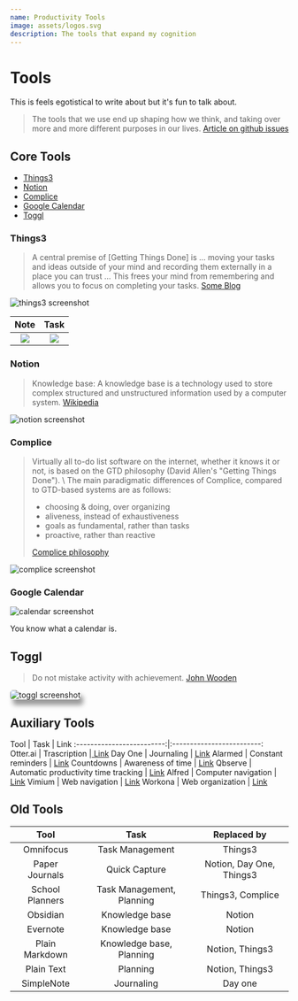 ```yaml
---
name: Productivity Tools
image: assets/logos.svg
description: The tools that expand my cognition
---
```


# Tools

This is feels egotistical to write about but it's fun to talk about.

<!-- Note tasks Done -->

<!-- > [The] key to any lasting productivity system is to keep it as simple as possible and to use it as often as possible. Your tool should be versatile enough to handle your most complex projects yet simple enough to maintain when you’re low on energy. [Todoist Blog](https://todoist.com/productivity-methods/getting-things-done) -->

> The tools that we use end up shaping how we think, and taking over more and more different purposes in our lives. [Article on github issues](https://blog.placemark.io/2021/07/19/issues-only-management.html)

<!-- The Tools -->

<!-- <details><summary>SUMMARY</summary>
CONTENT
</details> -->

## Core Tools

- [Things3](#Things3)
- [Notion](#Notion)
- [Complice](#Complice)
- [Google Calendar](#GoogleCalendar)
- [Toggl](#Toggl)

### Things3 <a id="Things3"></a>

> A central premise of [Getting Things Done] is ... moving your tasks and ideas outside of your mind and recording them externally in a place you can trust ... This frees your mind from remembering and allows you to focus on completing your tasks. [Some Blog](https://www.thebrain.com/blog/gtd)

![things3 screenshot](../../assets/things3screenshot.png)

Note | Task
:-------------------------:|:-------------------------:
![](../../assets/qc1.png)  |  ![](../../assets/qc2.png)

### Notion <a id="Notion"></a>

> Knowledge base: A knowledge base is a technology used to store complex structured and unstructured information used by a computer system. [Wikipedia](https://en.wikipedia.org/wiki/Knowledge_base)

![notion screenshot](../../assets/notionscreenshot.png)

### Complice <a id="Complice"></a>

> Virtually all to-do list software on the internet, whether it knows it or not, is based on the GTD philosophy (David Allen's "Getting Things Done"). \\
> The main paradigmatic differences of Complice, compared to GTD-based systems are as follows:
>
> - choosing & doing, over organizing
> - aliveness, instead of exhaustiveness
> - goals as fundamental, rather than tasks
> - proactive, rather than reactive
>
> [Complice philosophy](https://complice.co/philosophy)

![complice screenshot](../../assets/complice.png)

### Google Calendar <a id="GoogleCalendar"></a>

![calendar screenshot](../../assets/googlecalendarscreenshot.png)

You know what a calendar is.
## Toggl <a id="Toggl"></a>

> Do not mistake activity with achievement. [John Wooden](https://www.wikiwand.com/en/John_Wooden)

<img src="../../assets/togglscreenshot.jpeg" alt="toggl screenshot" style="max-height: 70vh; border-radius: 5px; box-shadow: 5px 10px 8px #999999;"/>

## Auxiliary Tools

<!-- - Otter.ai: Trascription
- Day One: Journaling
- Alarmed: Constant reminders
- Countdowns: Awareness of time
- Qbserve: Automatic productivity time tracking
- Alfred: Computer navigation
- Vimium: Web navigation
- Workona: Web organization -->

Tool | Task | Link
:-------------------------:|:-------------------------:
Otter.ai | Trascription |[ Link]()
Day One | Journaling | [Link]()
Alarmed | Constant reminders | [Link]()
Countdowns | Awareness of time | [Link]()
Qbserve | Automatic productivity time tracking | [Link]()
Alfred | Computer navigation | [Link]()
Vimium | Web navigation | [Link]()
Workona | Web organization | [Link]()

<!-- ### Otter.ai

Transcriptions

### Day One

Journalling

### Alarmed

Customizable Notifications

### Countdowns

Aware of time

### Qbserve

Automatic time tracking. Parallels Toggl. -->

## Old Tools

<!-- - Omnifocus
- Paper Journals
- School Planners
- Obsidian
- Evernote
- Plain Markdown
- Plain Text
- SimpleNote -->

Tool | Task | Replaced by
:----:|:---:|:---:
Omnifocus | Task Management | Things3
Paper Journals | Quick Capture | Notion, Day One, Things3
School Planners | Task Management, Planning | Things3, Complice
Obsidian | Knowledge base | Notion
Evernote | Knowledge base | Notion
Plain Markdown | Knowledge base, Planning | Notion, Things3
Plain Text | Planning | Notion, Things3
SimpleNote | Journaling | Day one